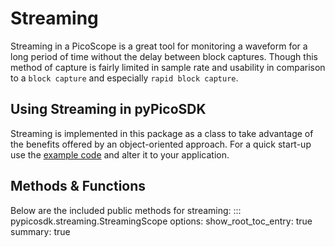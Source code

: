 <!-- Copyright (C) 2025-2025 Pico Technology Ltd. See LICENSE file for terms. -->
# Streaming
Streaming in a PicoScope is a great tool for monitoring a waveform for a long period of time
without the delay between block captures. Though this method of capture is fairly limited in
sample rate and usability in comparison to a `block capture` and especially `rapid block capture`.

## Using Streaming in pyPicoSDK
Streaming is implemented in this package as a class to take advantage of the benefits offered by an object-oriented approach.
For a quick start-up use the [example code](https://github.com/picotech/pyPicoSDK/blob/main/examples/streaming) and alter it to your application.

## Methods & Functions
Below are the included public methods for streaming:
::: pypicosdk.streaming.StreamingScope
    options:
        show_root_toc_entry: true
        summary: true